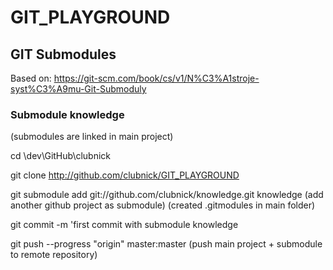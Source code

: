 # GIT_PLAYGROUND

## GIT Submodules 
Based on: https://git-scm.com/book/cs/v1/N%C3%A1stroje-syst%C3%A9mu-Git-Submoduly

### Submodule knowledge
 (submodules are linked in main project)
 
 cd \dev\GitHub\clubnick
 
 git clone http://github.com/clubnick/GIT_PLAYGROUND
 
 git submodule add git://github.com/clubnick/knowledge.git knowledge
 (add another github project as submodule)
 (created .gitmodules in main folder)
 
 git commit -m 'first commit with submodule knowledge
 
 git push --progress "origin" master:master
 (push main project + submodule to remote repository)
